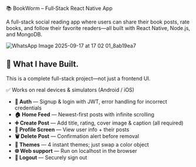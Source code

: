 📚 BookWorm – Full‑Stack React Native App 

A full-stack social reading app where users can share their book posts, rate books, and follow their favorite readers—all built with React Native, Node.js, and MongoDB.

![WhatsApp Image 2025-09-17 at 17 02 01_8ab19ea7](https://github.com/user-attachments/assets/ba31938f-87d1-4bad-9e21-dfc9c394ae73)
## 🎯 What I have Built.

This is a complete full-stack project—not just a frontend UI.

✅ Works on real devices & simulators (Android / iOS)  

- **🔐 Auth** — Signup & login with JWT, error handling for incorrect credentials  
- **🏠 Home Feed** — Newest-first posts with infinite scrolling  
- **➕ Create Post** — Add title, rating, cover image & caption (all required)  
- **👤 Profile Screen** — View user info + their posts  
- **🗑️ Delete Post** — Confirmation alert before removal  
- **🎨 Themes** — 4 instant themes; just swap a color object  
- **🌐 Web support** — Run on localhost in the browser  
- **🚪 Logout** — Securely sign out  

